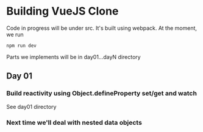 Building VueJS Clone
====================

Code in progress will be under src. It's built using webpack. At the moment, we
run
```
npm run dev
```
Parts we implements will be in day01...dayN directory

## Day 01
### Build reactivity using Object.defineProperty set/get and watch
See day01 directory

### Next time we'll deal with nested data objects
